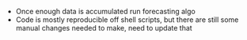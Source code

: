 - Once enough data is accumulated run forecasting algo
- Code is mostly reproducible off shell scripts, but there are still some manual changes needed to make, need to update that
